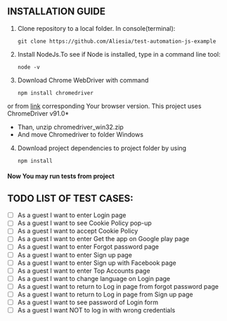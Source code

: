 ## INSTALLATION GUIDE
1. Clone repository to a local folder. In console(terminal):

   `git clone https://github.com/Aliesia/test-automation-js-example`
2. Install NodeJs.To see if Node is installed, type in a command line tool:

   `node -v`
3. Download Chrome WebDriver with command 

   `npm install chromedriver` 

or from [link](https://chromedriver.storage.googleapis.com/index.html) corresponding Your browser version. 
This project uses ChromeDriver v91.0*
- Than, unzip chromedriver_win32.zip
- And move Chromedriver to folder Windows

4. Download project dependencies to project folder by using

   `npm install`

#### Now You may run tests from project

## TODO LIST OF TEST CASES:
- [ ] As a guest I want to enter Login page
- [ ] As a guest I want to see Cookie Policy pop-up
- [ ] As a guest I want to accept Cookie Policy
- [ ] As a guest I want to enter Get the app on Google play page
- [ ] As a guest I want to enter Forgot password page
- [ ] As a guest I want to enter Sign up page
- [ ] As a guest I want to enter Sign up with Facebook page
- [ ] As a guest I want to enter Top Accounts page
- [ ] As a guest I want to change language on Login page
- [ ] As a guest I want to return to Log in page from forgot password page
- [ ] As a guest I want to return to Log in page from Sign up page
- [ ] As a guest I want to see password of Login form
- [ ] As a guest I want NOT to log in with wrong credentials
